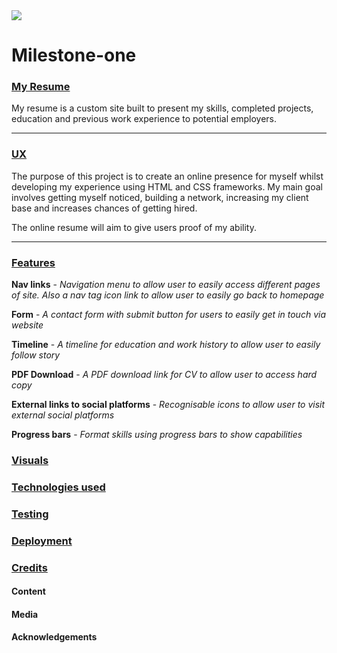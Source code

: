 <img src="https://codeinstitute.s3.amazonaws.com/fullstack/ci_logo_small.png" style="margin: 0;">

# Milestone-one

### <u>My Resume</u>

My resume is a custom site built to present my skills, completed projects, education and previous work experience to potential employers.

---
### <u>UX</u>

The purpose of this project is to create an online presence for myself whilst developing my experience using HTML and CSS frameworks. My main goal involves getting myself noticed, building a network, increasing my client base and increases chances of getting hired.

The online resume will aim to give users proof of my ability.

---
### <u>Features</u>

**Nav links** - <i>Navigation menu to allow user to easily access different pages of site. Also a nav tag icon link to allow user to easily go back to homepage</i>

**Form** - <i>A contact form with submit button for users to easily get in touch via website</i>

**Timeline** - <i>A timeline for education and work history to allow user to easily follow story</i>

**PDF Download** - <i>A PDF download link for CV to allow user to access hard copy</i>

**External links to social platforms** - <i>Recognisable icons to allow user to visit external social platforms</i>

**Progress bars** - <i>Format skills using progress bars to show capabilities</i>


### <u>Visuals</u>

### <u>Technologies used</u>

### <u>Testing</u>


### <u>Deployment</u>

### <u>Credits</u>
#### Content
#### Media
#### Acknowledgements
